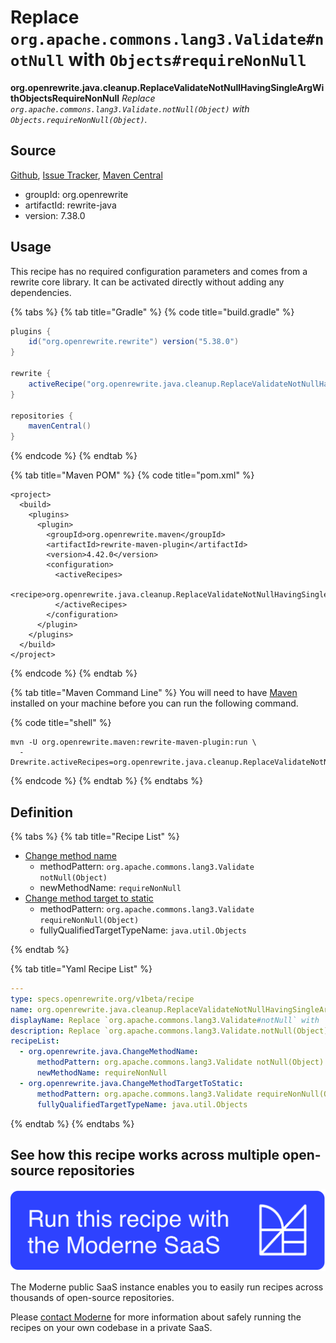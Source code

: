 # Replace `org.apache.commons.lang3.Validate#notNull` with `Objects#requireNonNull`

**org.openrewrite.java.cleanup.ReplaceValidateNotNullHavingSingleArgWithObjectsRequireNonNull**
_Replace `org.apache.commons.lang3.Validate.notNull(Object)` with `Objects.requireNonNull(Object)`._

## Source

[Github](https://github.com/openrewrite/rewrite/blob/main/rewrite-java/src/main/resources/META-INF/rewrite/java-best-practices.yml), [Issue Tracker](https://github.com/openrewrite/rewrite/issues), [Maven Central](https://search.maven.org/artifact/org.openrewrite/rewrite-java/7.38.0/jar)

* groupId: org.openrewrite
* artifactId: rewrite-java
* version: 7.38.0


## Usage

This recipe has no required configuration parameters and comes from a rewrite core library. It can be activated directly without adding any dependencies.

{% tabs %}
{% tab title="Gradle" %}
{% code title="build.gradle" %}
```groovy
plugins {
    id("org.openrewrite.rewrite") version("5.38.0")
}

rewrite {
    activeRecipe("org.openrewrite.java.cleanup.ReplaceValidateNotNullHavingSingleArgWithObjectsRequireNonNull")
}

repositories {
    mavenCentral()
}

```
{% endcode %}
{% endtab %}

{% tab title="Maven POM" %}
{% code title="pom.xml" %}
```markup
<project>
  <build>
    <plugins>
      <plugin>
        <groupId>org.openrewrite.maven</groupId>
        <artifactId>rewrite-maven-plugin</artifactId>
        <version>4.42.0</version>
        <configuration>
          <activeRecipes>
            <recipe>org.openrewrite.java.cleanup.ReplaceValidateNotNullHavingSingleArgWithObjectsRequireNonNull</recipe>
          </activeRecipes>
        </configuration>
      </plugin>
    </plugins>
  </build>
</project>
```
{% endcode %}
{% endtab %}

{% tab title="Maven Command Line" %}
You will need to have [Maven](https://maven.apache.org/download.cgi) installed on your machine before you can run the following command.

{% code title="shell" %}
```shell
mvn -U org.openrewrite.maven:rewrite-maven-plugin:run \
  -Drewrite.activeRecipes=org.openrewrite.java.cleanup.ReplaceValidateNotNullHavingSingleArgWithObjectsRequireNonNull
```
{% endcode %}
{% endtab %}
{% endtabs %}


## Definition

{% tabs %}
{% tab title="Recipe List" %}
* [Change method name](../../java/changemethodname.md)
  * methodPattern: `org.apache.commons.lang3.Validate notNull(Object)`
  * newMethodName: `requireNonNull`
* [Change method target to static](../../java/changemethodtargettostatic.md)
  * methodPattern: `org.apache.commons.lang3.Validate requireNonNull(Object)`
  * fullyQualifiedTargetTypeName: `java.util.Objects`

{% endtab %}

{% tab title="Yaml Recipe List" %}
```yaml
---
type: specs.openrewrite.org/v1beta/recipe
name: org.openrewrite.java.cleanup.ReplaceValidateNotNullHavingSingleArgWithObjectsRequireNonNull
displayName: Replace `org.apache.commons.lang3.Validate#notNull` with `Objects#requireNonNull`
description: Replace `org.apache.commons.lang3.Validate.notNull(Object)` with `Objects.requireNonNull(Object)`.
recipeList:
  - org.openrewrite.java.ChangeMethodName:
      methodPattern: org.apache.commons.lang3.Validate notNull(Object)
      newMethodName: requireNonNull
  - org.openrewrite.java.ChangeMethodTargetToStatic:
      methodPattern: org.apache.commons.lang3.Validate requireNonNull(Object)
      fullyQualifiedTargetTypeName: java.util.Objects

```
{% endtab %}
{% endtabs %}

## See how this recipe works across multiple open-source repositories

[![Moderne Link Image](/.gitbook/assets/ModerneRecipeButton.png)](https://public.moderne.io/recipes/org.openrewrite.java.cleanup.ReplaceValidateNotNullHavingSingleArgWithObjectsRequireNonNull)

The Moderne public SaaS instance enables you to easily run recipes across thousands of open-source repositories.

Please [contact Moderne](https://moderne.io/product) for more information about safely running the recipes on your own codebase in a private SaaS.
